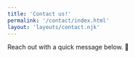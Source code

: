 ```yaml
---
title: 'Contact us!'
permalink: '/contact/index.html'
layout: 'layouts/contact.njk'
---
```


Reach out with a quick message below. 🙂
